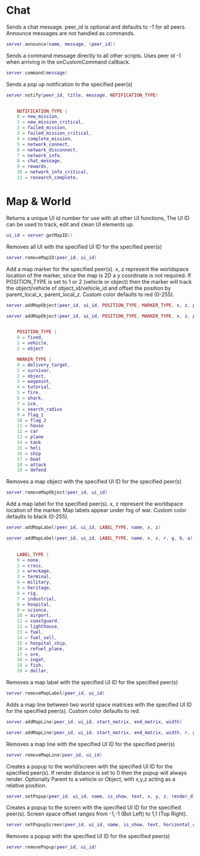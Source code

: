 # Chat

Sends a chat message. peer_id is optional and defaults to -1 for all peers. Announce messages are not handled as commands.

```lua
server.announce(name, message, (peer_id))
```

Sends a command message directly to all other scripts. Uses peer id -1 when arriving in the onCustomCommand callback.

```lua
server.command(message)
```

Sends a pop up notification to the specified peer(s)

```lua
server.notify(peer_id, title, message, NOTIFICATION_TYPE)
```

```lua

	NOTIFICATION_TYPE |
	0 = new_mission,
	1 = new_mission_critical,
	2 = failed_mission,
	3 = failed_mission_critical,
	4 = complete_mission,
	5 = network_connect,
	6 = network_disconnect,
	7 = network_info,
	8 = chat_message,
	9 = rewards,
	10 = network_info_critical,
	11 = research_complete,

```

# Map & World

Returns a unique UI id number for use with all other UI functions, The UI ID can be used to track, edit and clean UI elements up.

```lua
ui_id = server.getMapID()
```

Removes all UI with the specified UI ID for the specified peer(s)

```lua
server.removeMapID(peer_id, ui_id)
```

Add a map marker for the specified peer(s). x, z represent the worldspace location of the marker, since the map is 2D a y coordinate is not required. If POSITION_TYPE is set to 1 or 2 (vehicle or object) then the marker will track the object/vehicle of object_id/vehicle_id and offset the position by parent_local_x, parent_local_z. Custom color defaults to red (0-255).

```lua
server.addMapObject(peer_id, ui_id, POSITION_TYPE, MARKER_TYPE, x, z, parent_local_x, parent_local_z, vehicle_id, object_id, label, radius, hover_label)
```

```lua
server.addMapObject(peer_id, ui_id, POSITION_TYPE, MARKER_TYPE, x, z, parent_local_x, parent_local_z, vehicle_id, object_id, label, radius, hover_label, r, g, b, a)
```

```lua

	POSITION_TYPE |
	0 = fixed,
	1 = vehicle,
	2 = object

	MARKER_TYPE |
	0 = delivery_target,
	1 = survivor,
	2 = object,
	3 = waypoint,
	4 = tutorial,
	5 = fire,
	6 = shark,
	7 = ice,
	8 = search_radius
	9 = flag_1
	10 = flag_2
	11 = house
	12 = car
	13 = plane
	14 = tank
	15 = heli
	16 = ship
	17 = boat
	18 = attack
	19 = defend

```

Removes a map object with the specified UI ID for the specified peer(s)

```lua
server.removeMapObject(peer_id, ui_id)
```

Add a map label for the specified peer(s). x, z represent the worldspace location of the marker. Map labels appear under fog of war. Custom color defaults to black (0-255).

```lua
server.addMapLabel(peer_id, ui_id, LABEL_TYPE, name, x, z)
```

```lua
server.addMapLabel(peer_id, ui_id, LABEL_TYPE, name, x, z, r, g, b, a)
```

```lua
	
	LABEL_TYPE |
	0 = none,
	1 = cross,
	2 = wreckage,
	3 = terminal,
	4 = military,
	5 = heritage,
	6 = rig,
	7 = industrial,
	8 = hospital,
	9 = science,
	10 = airport,
	11 = coastguard,
	12 = lighthouse,
	13 = fuel,
	14 = fuel_sell,
	15 = hospital_ship,
	16 = refuel_plane,
	17 = ore,
	18 = ingot,
	19 = fish,
	20 = dollar,

```

Removes a map label with the specified UI ID for the specified peer(s)

```lua
server.removeMapLabel(peer_id, ui_id)
```

Adds a map line between two world space matrices with the specified UI ID for the specified peer(s). Custom color defaults to red.

```lua
server.addMapLine(peer_id, ui_id, start_matrix, end_matrix, width)
```

```lua
server.addMapLine(peer_id, ui_id, start_matrix, end_matrix, width, r, g, b, a)
```

Removes a map line with the specified UI ID for the specified peer(s)

```lua
server.removeMapLine(peer_id, ui_id)
```

Creates a popup to the world/screen with the specified UI ID for the specified peer(s). If render distance is set to 0 then the popup will always render. Optionally Parent to a vehicle or Object, with x,y,z acting as a relative position.

```lua
server.setPopup(peer_id, ui_id, name, is_show, text, x, y, z, render_distance, [vehicle_parent_id], [object_parent_id])
```

Creates a popup to the screen with the specified UI ID for the specified peer(s). Screen space offset ranges from -1,-1 (Bot Left) to 1,1 (Top Right).

```lua
server.setPopupScreen(peer_id, ui_id, name, is_show, text, horizontal_offset, vertical_offset)
```

Removes a popup with the specified UI ID for the specified peer(s)

```lua
server.removePopup(peer_id, ui_id)
```
